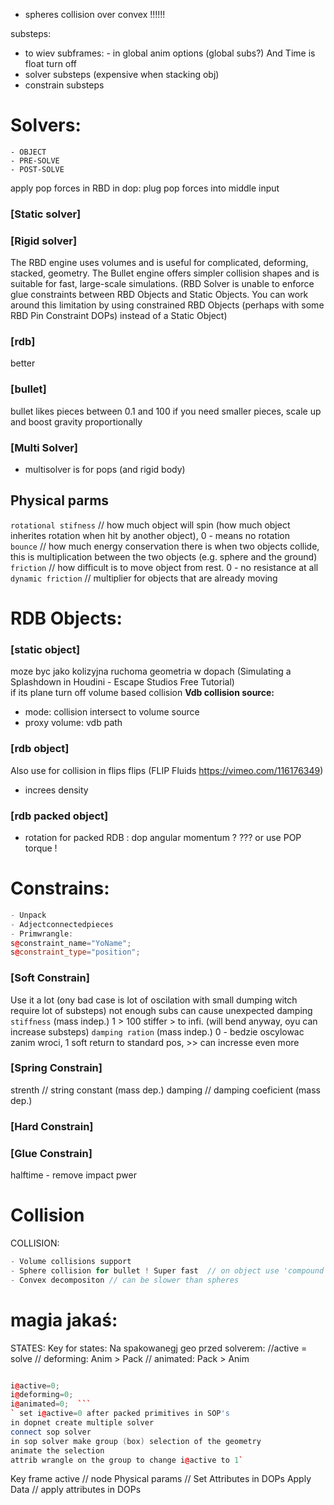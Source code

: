 - spheres collision over convex !!!!!!

substeps: 
- to wiev subframes: - in global anim options  (global subs?) And Time is float turn off
- solver substeps (expensive when stacking obj)
- constrain substeps


# Solvers:   

```
- OBJECT
- PRE-SOLVE
- POST-SOLVE
```
apply pop forces in RBD in dop: plug pop forces into middle input  
### [Static solver]  

### [Rigid solver] 
The RBD engine uses volumes and is useful for complicated, deforming, stacked, geometry. The Bullet engine offers simpler collision shapes and is suitable for fast, large-scale simulations.
(RBD Solver is unable to enforce glue constraints between RBD Objects and Static Objects. You can work around this limitation by using constrained RBD Objects (perhaps with some RBD Pin Constraint DOPs) instead of a Static Object)
### [rdb]   
better  
### [bullet]
bullet likes pieces between 0.1 and 100 if you need smaller pieces, scale up and boost gravity proportionally  

### [Multi Solver]  
- multisolver is for pops (and rigid body)  


## Physical parms
`rotational stifness` // how much object will spin (how much object inherites rotation when hit by another object), 0 - means no rotation  
`bounce` // how much energy conservation there is when two objects collide, this is multiplication between the two objects (e.g. sphere and the ground)  
`friction` // how difficult is to move object from rest. 0 - no resistance at all  
`dynamic friction` // multiplier for objects that are already moving  


# RDB Objects:  

### [static object] 
moze byc jako kolizyjna ruchoma geometria w dopach (Simulating a Splashdown in Houdini - Escape Studios Free Tutorial)  
if its plane turn off volume based collision
**Vdb collision source:**
- mode: collision intersect to volume source 
- proxy volume: vdb path

### [rdb object]  
Also use for collision in flips  flips  (FLIP Fluids https://vimeo.com/116176349)
- increes density 


### [rdb packed object]  
- rotation for packed RDB :  dop angular momentum ? ??? or use POP torque !

# Constrains:

```cpp
- Unpack
- Adjectconnectedpieces 
- Primwrangle:
s@constraint_name="YoName";
s@constraint_type="position";
```

### [Soft Constrain] 
Use it a lot (ony bad case is lot of oscilation with small dumping witch require lot of substeps) not enough subs can cause unexpected damping  
`stiffness`  (mass indep.) 1 > 100 stiffer > to infi. (will bend anyway, oyu can increase substeps)
`damping ration`  (mass indep.) 0 - bedzie oscylowac zanim wroci, 1 soft return to standard pos, >> can incresse even more  

### [Spring Constrain] 
strenth  // string constant (mass dep.)
damping   // damping coeficient (mass dep.)

### [Hard Constrain] 


### [Glue Constrain] 
halftime - remove impact pwer 





# Collision

COLLISION:
```cpp
- Volume collisions support
- Sphere collision for bullet ! Super fast  // on object use 'compound' collision  /// + BAKE ODE in SOP 
- Convex decompositon // can be slower than spheres
```

#  magia jakaś: 

STATES:  Key for states: Na spakowanegj geo przed solverem: //active = solve //  deforming: Anim > Pack  // animated: Pack > Anim  
```cpp

i@active=0;  
i@deforming=0; 
i@animated=0;  ```
` set i@active=0 after packed primitives in SOP's
in dopnet create multiple solver
connect sop solver
in sop solver make group (box) selection of the geometry
animate the selection
attrib wrangle on the group to change i@active to 1`
```
Key frame active  // node
Physical params  // Set Attributes in DOPs
Apply Data  // apply attributes in DOPs
```

